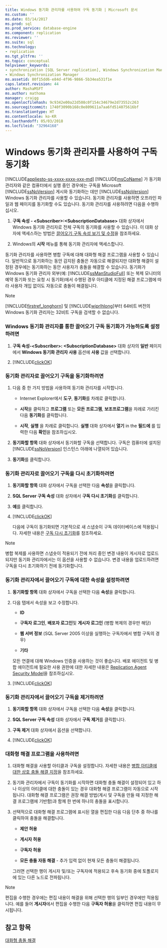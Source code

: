 ```yaml
---
title: Windows 동기화 관리자를 사용하여 구독 동기화 | Microsoft 문서
ms.custom: ''
ms.date: 03/14/2017
ms.prod: sql
ms.prod_service: database-engine
ms.component: replication
ms.reviewer: ''
ms.suite: sql
ms.technology:
- replication
ms.tgt_pltfrm: ''
ms.topic: conceptual
helpviewer_keywords:
- synchronization [SQL Server replication], Windows Synchronization Manager
- Windows Synchronization Manager
ms.assetid: 80f15dd6-e84d-4f96-9866-5b34ea531f1e
caps.latest.revision: 44
author: MashaMSFT
ms.author: mathoma
manager: craigg
ms.openlocfilehash: 9c9342e00a22d508c0f154c34679e2d73552c263
ms.sourcegitcommit: 1740f3090b168c0e809611a7aa6fd514075616bf
ms.translationtype: HT
ms.contentlocale: ko-KR
ms.lasthandoff: 05/03/2018
ms.locfileid: "32964168"
---
```

# <a name="synchronize-a-subscription-using-windows-synchronization-manager"></a>Windows 동기화 관리자를 사용하여 구독 동기화
[!INCLUDE[appliesto-ss-xxxx-xxxx-xxx-md](../../includes/appliesto-ss-xxxx-xxxx-xxx-md.md)]
  [!INCLUDE[msCoName](../../includes/msconame-md.md)] 가 동기화 관리자와 같은 컴퓨터에서 실행 중인 경우에는 구독을 Microsoft [!INCLUDE[ssNoVersion](../../includes/ssnoversion-md.md)] 게시와 동기화하는 데만 [!INCLUDE[ssNoVersion](../../includes/ssnoversion-md.md)] Windows 동기화 관리자를 사용할 수 있습니다. 동기화 관리자를 사용하면 오프라인 파일과 웹 페이지를 동기화할 수도 있습니다. 동기화 관리자를 사용하려면 다음을 수행하십시오.  
  
1.  **구독 속성 - \<Subscriber>:\<SubscriptionDatabase>** 대화 상자에서 Windows 동기화 관리자로 전체 구독의 동기화를 사용할 수 있습니다. 이 대화 상자에 액세스하는 방법은 [끌어오기 구독 속성 보기 및 수정](../../relational-databases/replication/view-and-modify-pull-subscription-properties.md)을 참조하세요.  
  
2.  Windows의 **시작** 메뉴를 통해 동기화 관리자에 액세스합니다.  
  
 동기화 관리자를 사용하면 병합 구독에 대해 대화형 해결 프로그램을 사용할 수 있습니다. 일반적으로 동기화하는 동안 감지된 충돌은 자동으로 해결되지만 대화형 해결이 설정된 경우에는 동기화하는 동안 사용자가 충돌을 해결할 수 있습니다. 동기화가 Windows 동기화 관리자 외부(예: [!INCLUDE[ssManStudioFull](../../includes/ssmanstudiofull-md.md)] 또는 복제 모니터의 예약 동기화 또는 요청 시 동기화)에서 수행된 경우 아티클에 지정된 해결 프로그램에 따라 사용자 개입 없이도 자동으로 충돌이 해결됩니다.  
  
> [!NOTE]  
>  [!INCLUDE[firstref_longhorn](../../includes/firstref-longhorn-md.md)] 및 [!INCLUDE[wiprlhlong](../../includes/wiprlhlong-md.md)]부터 64비트 버전의 Windows 동기화 관리자는 32비트 구독을 검색할 수 없습니다.  
  
### <a name="to-enable-the-synchronization-of-pull-subscriptions-with-windows-synchronization-manager"></a>Windows 동기화 관리자를 통한 끌어오기 구독 동기화가 가능하도록 설정하려면  
  
1.  **구독 속성-\<Subscriber>: \<SubscriptionDatabase>** 대화 상자의 **일반** 페이지에서 **Windows 동기화 관리자 사용** 옵션에 **사용** 값을 선택합니다.  
  
2.  [!INCLUDE[clickOK](../../includes/clickok-md.md)]  
  
### <a name="to-synchronize-a-pull-subscription-with-synchronization-manager"></a>동기화 관리자로 끌어오기 구독을 동기화하려면  
  
1.  다음 중 한 가지 방법을 사용하여 동기화 관리자를 시작합니다.  
  
    -   Internet Explorer에서 **도구**, **동기화**를 차례로 클릭합니다.  
  
    -   **시작**을 클릭하고 **프로그램** 또는 **모든 프로그램**, **보조프로그램**을 차례로 가리킨 다음 **동기화**를 클릭합니다.  
  
    -   **시작**, **실행** 을 차례로 클릭합니다. **실행** 대화 상자에서 **열기** in the **필드에** 를 입력한 다음 **확인**을 참조하십시오.  
  
2.  **동기화할 항목** 대화 상자에서 동기화할 구독을 선택합니다. 구독은 컴퓨터에 설치된 [!INCLUDE[ssNoVersion](../../includes/ssnoversion-md.md)] 인스턴스 아래에 나열되어 있습니다.  
  
3.  **동기화**를 클릭합니다.  
  
### <a name="to-reinitialize-a-pull-subscription-with-synchronization-manager"></a>동기화 관리자로 끌어오기 구독을 다시 초기화하려면  
  
1.  **동기화할 항목** 대화 상자에서 구독을 선택한 다음 **속성**을 클릭합니다.  
  
2.  **SQL Server 구독 속성** 대화 상자에서 **구독 다시 초기화**를 클릭합니다.  
  
3.  **예**를 클릭합니다.  
  
4.  [!INCLUDE[clickOK](../../includes/clickok-md.md)]  
  
     다음에 구독이 동기화되면 기본적으로 새 스냅숏이 구독 데이터베이스에 적용됩니다. 자세한 내용은 [구독 다시 초기화](../../relational-databases/replication/reinitialize-subscriptions.md)를 참조하세요.  
  
> [!NOTE]  
>  병합 복제를 사용하면 스냅숏이 적용되기 전에 처리 중인 변경 내용이 게시자로 업로드되지만 동기화 관리자에서는 이 옵션을 사용할 수 없습니다. 변경 내용을 업로드하려면 구독을 다시 초기화하기 전에 동기화합니다.  
  
### <a name="to-set-properties-for-a-pull-subscription-in-synchronization-manager"></a>동기화 관리자에서 끌어오기 구독에 대한 속성을 설정하려면  
  
1.  **동기화할 항목** 대화 상자에서 구독을 선택한 다음 **속성**을 클릭합니다.  
  
2.  다음 탭에서 속성을 보고 수정합니다.  
  
    -   **ID**  
  
    -   **구독자 로그인**, **배포자 로그인**및 **게시자 로그인** (병합 복제의 경우만 해당)  
  
    -   **웹 서버 정보** (SQL Server 2005 이상을 실행하는 구독자에서 병합 구독의 경우)  
  
    -   **기타**  
  
     모든 연결에 대해 Windows 인증을 사용하는 것이 좋습니다. 배포 에이전트 및 병합 에이전트에 필요한 사용 권한에 대한 자세한 내용은 [Replication Agent Security Model](../../relational-databases/replication/security/replication-agent-security-model.md)을 참조하십시오.  
  
3.  [!INCLUDE[clickOK](../../includes/clickok-md.md)]  
  
### <a name="to-remove-a-pull-subscription-from-synchronization-manager"></a>동기화 관리자에서 끌어오기 구독을 제거하려면  
  
1.  **동기화할 항목** 대화 상자에서 구독을 선택한 다음 **속성**을 클릭합니다.  
  
2.  **SQL Server 구독 속성** 대화 상자에서 **구독 제거**를 클릭합니다.  
  
3.  **구독 제거** 대화 상자에서 옵션을 선택합니다.  
  
4.  [!INCLUDE[clickOK](../../includes/clickok-md.md)]  
  
### <a name="to-use-the-interactive-resolver"></a>대화형 해결 프로그램을 사용하려면  
  
1.  대화형 해결을 사용할 아티클과 구독을 설정합니다. 자세한 내용은 [병합 아티클에 대한 상호 충돌 해결 지정](../../relational-databases/replication/publish/specify-interactive-conflict-resolution-for-merge-articles.md)을 참조하세요.  
  
2.  동기화 관리자에서 구독이 동기화를 시작하면 대화형 충돌 해결이 설정되어 있고 하나 이상의 아티클에 대한 충돌이 있는 경우 대화형 해결 프로그램이 자동으로 시작됩니다. 대화형 해결 프로그램은 권장 해결 방법(게시 및 구독을 만들 때 지정한 해결 프로그램에 기반함)과 함께 한 번에 하나의 충돌을 표시합니다.  
  
3.  선택적으로 대화형 해결 프로그램에 표시된 열을 편집한 다음 다음 단추 중 하나를 클릭하여 충돌을 해결합니다.  
  
    -   **제안 허용**  
  
    -   **게시자 허용**  
  
    -   **구독자 허용**  
  
    -   **모든 충돌 자동 해결** - 추가 입력 없이 현재 모든 충돌이 해결됩니다.  
  
     그러면 선택한 행이 게시자 및/또는 구독자에 적용되고 후속 동기화 중에 토폴로지에 있는 다른 노드로 전파됩니다.  
  
> [!NOTE]  
>  편집을 수행한 경우에는 편집 내용이 해결을 위해 선택한 행의 일부인 경우에만 적용됩니다. 예를 들어 **게시자**에서 편집을 수행한 다음 **구독자 허용**을 클릭하면 편집 내용이 무시됩니다.  
  
## <a name="see-also"></a>참고 항목  
 [대화형 충돌 해결](../../relational-databases/replication/merge/advanced-merge-replication-conflict-interactive-resolution.md)  
  
  
